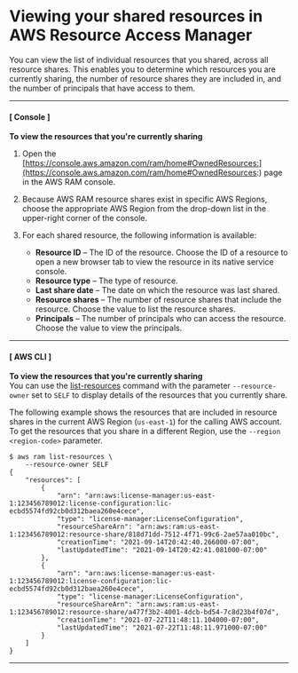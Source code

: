 # Viewing your shared resources in AWS Resource Access Manager<a name="working-with-sharing-view-sr"></a>

You can view the list of individual resources that you shared, across all resource shares\. This enables you to determine which resources you are currently sharing, the number of resource shares they are included in, and the number of principals that have access to them\.

------
#### [ Console ]

**To view the resources that you're currently sharing**

1. Open the [https://console.aws.amazon.com/ram/home#OwnedResources:](https://console.aws.amazon.com/ram/home#OwnedResources:) page in the AWS RAM console\.

1. Because AWS RAM resource shares exist in specific AWS Regions, choose the appropriate AWS Region from the drop\-down list in the upper\-right corner of the console\.

1. For each shared resource, the following information is available:
   + **Resource ID** – The ID of the resource\. Choose the ID of a resource to open a new browser tab to view the resource in its native service console\.
   + **Resource type** – The type of resource\.
   + **Last share date** – The date on which the resource was last shared\.
   + **Resource shares** – The number of resource shares that include the resource\. Choose the value to list the resource shares\.
   + **Principals** – The number of principals who can access the resource\. Choose the value to view the principals\.

------
#### [ AWS CLI ]

**To view the resources that you're currently sharing**  
You can use the [list\-resources](https://docs.aws.amazon.com/cli/latest/reference/ram/list-resources.html) command with the parameter `--resource-owner` set to `SELF` to display details of the resources that you currently share\.

The following example shows the resources that are included in resource shares in the current AWS Region \(`us-east-1`\) for the calling AWS account\. To get the resources that you share in a different Region, use the `--region <region-code>` parameter\.

```
$ aws ram list-resources \
    --resource-owner SELF
{
    "resources": [
        {
            "arn": "arn:aws:license-manager:us-east-1:123456789012:license-configuration:lic-ecbd5574fd92cb0d312baea260e4cece",
            "type": "license-manager:LicenseConfiguration",
            "resourceShareArn": "arn:aws:ram:us-east-1:123456789012:resource-share/818d71dd-7512-4f71-99c6-2ae57aa010bc",
            "creationTime": "2021-09-14T20:42:40.266000-07:00",
            "lastUpdatedTime": "2021-09-14T20:42:41.081000-07:00"
        },
        {
            "arn": "arn:aws:license-manager:us-east-1:123456789012:license-configuration:lic-ecbd5574fd92cb0d312baea260e4cece",
            "type": "license-manager:LicenseConfiguration",
            "resourceShareArn": "arn:aws:ram:us-east-1:123456789012:resource-share/a477f3b2-4001-4dcb-bd54-7c8d23b4f07d",
            "creationTime": "2021-07-22T11:48:11.104000-07:00",
            "lastUpdatedTime": "2021-07-22T11:48:11.971000-07:00"
        }
    ]
}
```

------